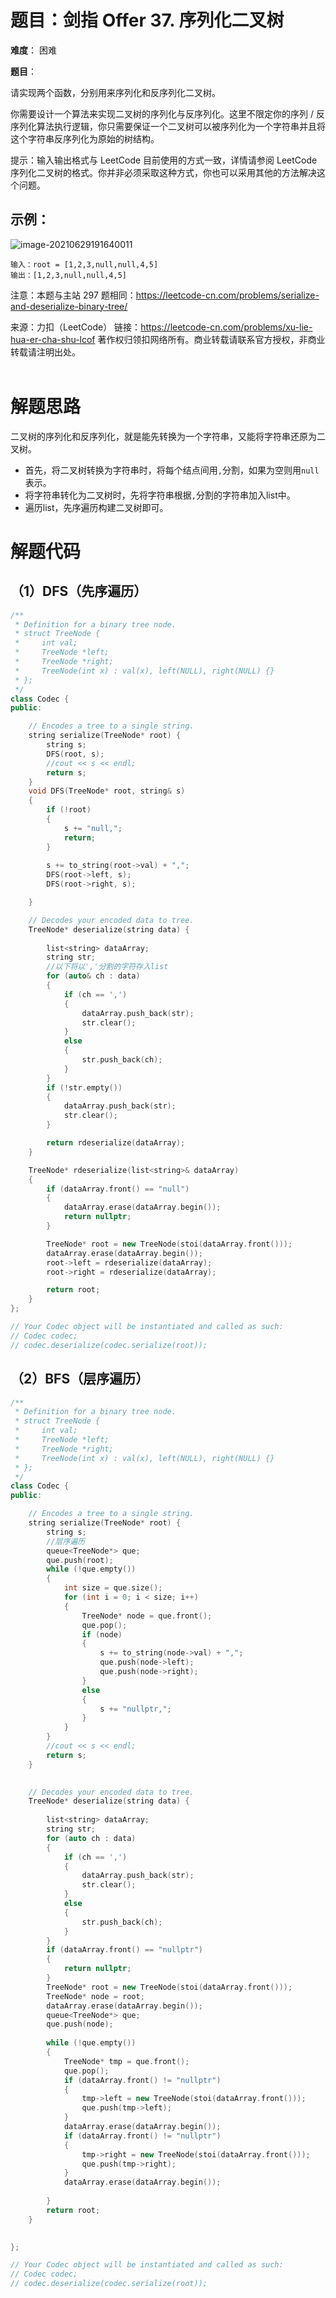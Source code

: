 # 题目：剑指 Offer 37. 序列化二叉树

**难度**： 困难

**题目**：

请实现两个函数，分别用来序列化和反序列化二叉树。

你需要设计一个算法来实现二叉树的序列化与反序列化。这里不限定你的序列 / 反序列化算法执行逻辑，你只需要保证一个二叉树可以被序列化为一个字符串并且将这个字符串反序列化为原始的树结构。

提示：输入输出格式与 LeetCode 目前使用的方式一致，详情请参阅 LeetCode 序列化二叉树的格式。你并非必须采取这种方式，你也可以采用其他的方法解决这个问题。



 

## 示例：

![image-20210629191640011](C:\Users\DELL\AppData\Roaming\Typora\typora-user-images\image-20210629191640011.png)

```
输入：root = [1,2,3,null,null,4,5]
输出：[1,2,3,null,null,4,5]
```



注意：本题与主站 297 题相同：https://leetcode-cn.com/problems/serialize-and-deserialize-binary-tree/



来源：力扣（LeetCode）
链接：https://leetcode-cn.com/problems/xu-lie-hua-er-cha-shu-lcof
著作权归领扣网络所有。商业转载请联系官方授权，非商业转载请注明出处。
<br>
<br>

# 解题思路

二叉树的序列化和反序列化，就是能先转换为一个字符串，又能将字符串还原为二叉树。

- 首先，将二叉树转换为字符串时，将每个结点间用`,`分割，如果为空则用`null`表示。
- 将字符串转化为二叉树时，先将字符串根据`,`分割的字符串加入list中。
- 遍历list，先序遍历构建二叉树即可。

# 解题代码

## （1）DFS（先序遍历）


```cpp
/**
 * Definition for a binary tree node.
 * struct TreeNode {
 *     int val;
 *     TreeNode *left;
 *     TreeNode *right;
 *     TreeNode(int x) : val(x), left(NULL), right(NULL) {}
 * };
 */
class Codec {
public:

    // Encodes a tree to a single string.
    string serialize(TreeNode* root) {
        string s;
        DFS(root, s);
        //cout << s << endl;
        return s;
    }
    void DFS(TreeNode* root, string& s)
    {
        if (!root)
        {
            s += "null,";
            return;
        }
        
        s += to_string(root->val) + ",";
        DFS(root->left, s);
        DFS(root->right, s);

    }

    // Decodes your encoded data to tree.
    TreeNode* deserialize(string data) {
        
        list<string> dataArray;
        string str;
        //以下将以','分割的字符存入list
        for (auto& ch : data)
        {
            if (ch == ',')
            {
                dataArray.push_back(str);
                str.clear();
            }
            else
            {
                str.push_back(ch);
            }
        }
        if (!str.empty())
        {
            dataArray.push_back(str);
            str.clear();
        }

        return rdeserialize(dataArray);
    }

    TreeNode* rdeserialize(list<string>& dataArray)
    {
        if (dataArray.front() == "null")
        {
            dataArray.erase(dataArray.begin());
            return nullptr;
        }

        TreeNode* root = new TreeNode(stoi(dataArray.front()));
        dataArray.erase(dataArray.begin());
        root->left = rdeserialize(dataArray);
        root->right = rdeserialize(dataArray);

        return root;
    }
};

// Your Codec object will be instantiated and called as such:
// Codec codec;
// codec.deserialize(codec.serialize(root));
```



## （2）BFS（层序遍历）

```cpp
/**
 * Definition for a binary tree node.
 * struct TreeNode {
 *     int val;
 *     TreeNode *left;
 *     TreeNode *right;
 *     TreeNode(int x) : val(x), left(NULL), right(NULL) {}
 * };
 */
class Codec {
public:

    // Encodes a tree to a single string.
    string serialize(TreeNode* root) {
        string s;
        //层序遍历
        queue<TreeNode*> que;
        que.push(root);
        while (!que.empty())
        {
            int size = que.size();
            for (int i = 0; i < size; i++)
            {
                TreeNode* node = que.front();
                que.pop();
                if (node)
                {
                    s += to_string(node->val) + ",";
                    que.push(node->left);
                    que.push(node->right);
                }
                else
                {
                    s += "nullptr,";
                }
            }
        }
        //cout << s << endl;
        return s;
    }
    

    // Decodes your encoded data to tree.
    TreeNode* deserialize(string data) {
        
        list<string> dataArray;
        string str;
        for (auto ch : data)
        {
            if (ch == ',')
            {
                dataArray.push_back(str);
                str.clear();
            }
            else
            {
                str.push_back(ch);
            }
        }
        if (dataArray.front() == "nullptr")
        {
            return nullptr;
        }
        TreeNode* root = new TreeNode(stoi(dataArray.front()));
        TreeNode* node = root;
        dataArray.erase(dataArray.begin());
        queue<TreeNode*> que;
        que.push(node);
        
        while (!que.empty())
        {
            TreeNode* tmp = que.front();
            que.pop();
            if (dataArray.front() != "nullptr")
            {
                tmp->left = new TreeNode(stoi(dataArray.front()));
                que.push(tmp->left);
            }
            dataArray.erase(dataArray.begin());
            if (dataArray.front() != "nullptr")
            {
                tmp->right = new TreeNode(stoi(dataArray.front()));
                que.push(tmp->right);
            }
            dataArray.erase(dataArray.begin());
            
        }
        return root;
    }

    
};

// Your Codec object will be instantiated and called as such:
// Codec codec;
// codec.deserialize(codec.serialize(root));
```

